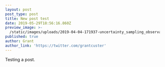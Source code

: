 ```yaml
---
layout: post
post_type: post
title: New post test
date: 2019-05-29T18:56:16.860Z
preview_image: >-
  /static/images/uploads/2019-04-04-171937-uncertainty_sampling_observable_fast.gif
published: true
author: Grant
author_link: 'https://twitter.com/grantcuster'
---
```

Testing a post.
